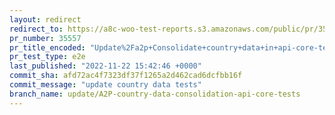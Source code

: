 ```yaml
---
layout: redirect
redirect_to: https://a8c-woo-test-reports.s3.amazonaws.com/public/pr/35557/e2e/index.html
pr_number: 35557
pr_title_encoded: "Update%2Fa2p+Consolidate+country+data+in+api-core-tests"
pr_test_type: e2e
last_published: "2022-11-22 15:42:46 +0000"
commit_sha: afd72ac4f7323df37f1265a2d462cad6dcfbb16f
commit_message: "update country data tests"
branch_name: update/A2P-country-data-consolidation-api-core-tests
---
```

